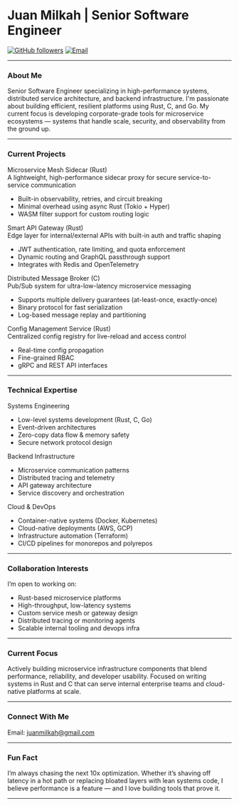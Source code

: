 # Juan Milkah | Senior Software Engineer 

[![GitHub followers](https://img.shields.io/github/followers/juanmilkah?label=Follow&style=social)](https://github.com/juanmilkah)
[![Email](https://img.shields.io/badge/Email-juanmilkah%40gmail.com-blue)](mailto:juanmilkah@gmail.com)

---

### About Me 

Senior Software Engineer specializing in high-performance systems, distributed service architecture, and backend infrastructure. I'm passionate about building efficient, resilient platforms using Rust, C, and Go. My current focus is developing corporate-grade tools for microservice ecosystems — systems that handle scale, security, and observability from the ground up.

---

### Current Projects 

Microservice Mesh Sidecar (Rust)  
A lightweight, high-performance sidecar proxy for secure service-to-service communication  
- Built-in observability, retries, and circuit breaking  
- Minimal overhead using async Rust (Tokio + Hyper)  
- WASM filter support for custom routing logic  

Smart API Gateway (Rust)  
Edge layer for internal/external APIs with built-in auth and traffic shaping  
- JWT authentication, rate limiting, and quota enforcement  
- Dynamic routing and GraphQL passthrough support  
- Integrates with Redis and OpenTelemetry  

Distributed Message Broker (C)  
Pub/Sub system for ultra-low-latency microservice messaging  
- Supports multiple delivery guarantees (at-least-once, exactly-once)  
- Binary protocol for fast serialization  
- Log-based message replay and partitioning  

Config Management Service (Rust)  
Centralized config registry for live-reload and access control  
- Real-time config propagation  
- Fine-grained RBAC  
- gRPC and REST API interfaces  

---

### Technical Expertise 

Systems Engineering  
- Low-level systems development (Rust, C, Go)  
- Event-driven architectures  
- Zero-copy data flow & memory safety  
- Secure network protocol design  

Backend Infrastructure  
- Microservice communication patterns  
- Distributed tracing and telemetry  
- API gateway architecture  
- Service discovery and orchestration  

Cloud & DevOps  
- Container-native systems (Docker, Kubernetes)  
- Cloud-native deployments (AWS, GCP)  
- Infrastructure automation (Terraform)  
- CI/CD pipelines for monorepos and polyrepos  

---

### Collaboration Interests

I’m open to working on:  
- Rust-based microservice platforms  
- High-throughput, low-latency systems  
- Custom service mesh or gateway design  
- Distributed tracing or monitoring agents  
- Scalable internal tooling and devops infra

---

### Current Focus 

Actively building microservice infrastructure components that blend performance, reliability, and developer usability. Focused on writing systems in Rust and C that can serve internal enterprise teams and cloud-native platforms at scale.

---

### Connect With Me 

Email: juanmilkah@gmail.com

---

### Fun Fact 

I’m always chasing the next 10x optimization. Whether it’s shaving off latency in a hot path or replacing bloated layers with lean systems code, I believe performance is a feature — and I love building tools that prove it.

---
